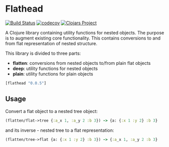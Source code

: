 # Flathead
[![Build Status](https://travis-ci.org/hkorpi/flathead.svg?branch=master)](https://travis-ci.org/hkorpi/flathead)
[![codecov](https://codecov.io/gh/hkorpi/flathead/branch/master/graph/badge.svg)](https://codecov.io/gh/hkorpi/flathead)
[![Clojars Project](https://img.shields.io/clojars/v/flathead.svg)](https://clojars.org/flathead)

A Clojure library containing utility functions for nested objects. 
The purpose is to augment existing core functionality.
This contains conversions to and from flat representation of nested structure.

This library is divided to three parts:
* **flatten**: conversions from nested objects to/from plain flat objects
* **deep**: utility functions for nested objects
* **plain**: utility functions for plain objects

```clj
[flathead "0.0.5"]
```

## Usage
Convert a flat object to a nested tree object:
```clj
(flatten/flat->tree {:a_x 1, :a_y 2 :b 3}) -> {a: {:x 1 :y 2} :b 3}
```
and its inverse - nested tree to a flat representation:
```clj
(flatten/tree->flat {a: {:x 1 :y 2} :b 3}) -> {:a_x 1, :a_y 2 :b 3}
```


